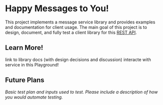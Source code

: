 # Happy Messages to You!

This project implements a message service library and provides examples and documentation for client usage. 
The main goal of this project is to design, document, and fully test a client library for this [REST
API](https://abraxvasbh.execute-api.us-east-2.amazonaws.com/proto/messages).

## Learn More!

link to library docs (with design decisions and discussion)
interacte with service in this Playground!

## Future Plans

_Basic test plan and inputs used to test. Please include a description of how you would automate testing._

